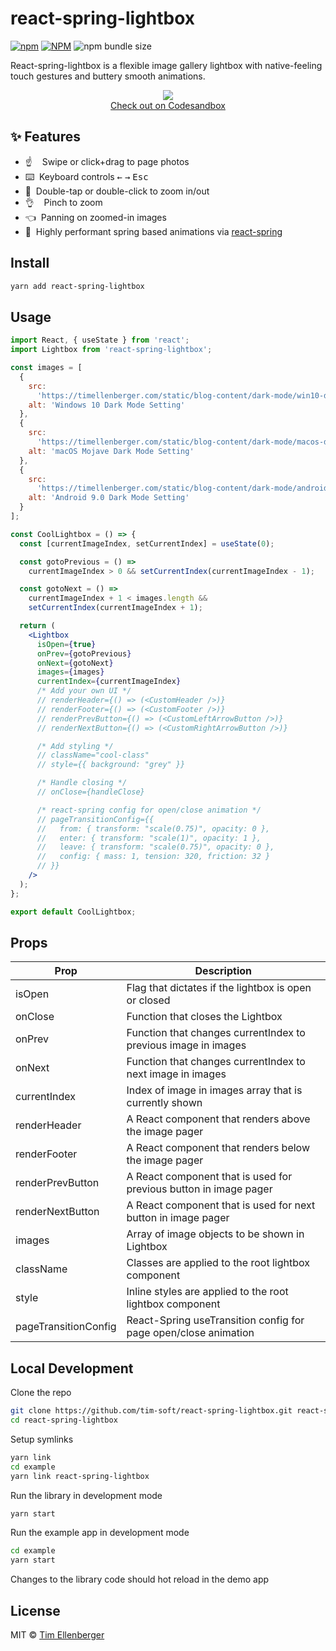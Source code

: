 # react-spring-lightbox

[![npm](https://img.shields.io/npm/v/react-spring-lightbox.svg?color=brightgreen&style=popout-square)](https://www.npmjs.com/package/react-spring-lightbox)
[![NPM](https://img.shields.io/npm/l/react-spring-lightbox.svg?color=brightgreen&style=popout-square)](https://github.com/tim-soft/react-spring-lightbox/blob/master/LICENSE)
![npm bundle size](https://img.shields.io/bundlephobia/minzip/react-spring-lightbox.svg?style=popout-square)

React-spring-lightbox is a flexible image gallery lightbox with native-feeling touch gestures and buttery smooth animations.

<p align="middle">
  <a href="https://codesandbox.io/s/react-spring-lightbox-custom-ui-iy0qq?fontsize=14&module=%2Fsrc%2FCoolLightbox%2Findex.js">
    <img src="https://thumbs.gfycat.com/CrispGeneralEquestrian-size_restricted.gif" />
  </a>
  <br />
  <a href="https://codesandbox.io/s/react-spring-lightbox-custom-ui-iy0qq?fontsize=14&module=%2Fsrc%2FCoolLightbox%2Findex.js">Check out on Codesandbox</a>
</p>

## ✨ Features

- :point_up: &nbsp;&nbsp;&nbsp;Swipe or click+drag to page photos
- :keyboard: &nbsp;Keyboard controls <kbd>&leftarrow;</kbd> <kbd>&rightarrow;</kbd> <kbd>Esc</kbd>
- :mag_right: &nbsp;Double-tap or double-click to zoom in/out
- :ok_hand: &nbsp;&nbsp;&nbsp;Pinch to zoom
- :point_left: &nbsp;Panning on zoomed-in images
- :checkered_flag: &nbsp;Highly performant spring based animations via [react-spring](https://github.com/react-spring/react-spring)

## Install

```bash
yarn add react-spring-lightbox
```

## Usage

```jsx
import React, { useState } from 'react';
import Lightbox from 'react-spring-lightbox';

const images = [
  {
    src:
      'https://timellenberger.com/static/blog-content/dark-mode/win10-dark-mode.jpg',
    alt: 'Windows 10 Dark Mode Setting'
  },
  {
    src:
      'https://timellenberger.com/static/blog-content/dark-mode/macos-dark-mode.png',
    alt: 'macOS Mojave Dark Mode Setting'
  },
  {
    src:
      'https://timellenberger.com/static/blog-content/dark-mode/android-9-dark-mode.jpg',
    alt: 'Android 9.0 Dark Mode Setting'
  }
];

const CoolLightbox = () => {
  const [currentImageIndex, setCurrentIndex] = useState(0);

  const gotoPrevious = () =>
    currentImageIndex > 0 && setCurrentIndex(currentImageIndex - 1);

  const gotoNext = () =>
    currentImageIndex + 1 < images.length &&
    setCurrentIndex(currentImageIndex + 1);

  return (
    <Lightbox
      isOpen={true}
      onPrev={gotoPrevious}
      onNext={gotoNext}
      images={images}
      currentIndex={currentImageIndex}
      /* Add your own UI */
      // renderHeader={() => (<CustomHeader />)}
      // renderFooter={() => (<CustomFooter />)}
      // renderPrevButton={() => (<CustomLeftArrowButton />)}
      // renderNextButton={() => (<CustomRightArrowButton />)}

      /* Add styling */
      // className="cool-class"
      // style={{ background: "grey" }}

      /* Handle closing */
      // onClose={handleClose}

      /* react-spring config for open/close animation */
      // pageTransitionConfig={{
      //   from: { transform: "scale(0.75)", opacity: 0 },
      //   enter: { transform: "scale(1)", opacity: 1 },
      //   leave: { transform: "scale(0.75)", opacity: 0 },
      //   config: { mass: 1, tension: 320, friction: 32 }
      // }}
    />
  );
};

export default CoolLightbox;
```

## Props

| Prop                 | Description                                                       |
| -------------------- | ----------------------------------------------------------------- |
| isOpen               | Flag that dictates if the lightbox is open or closed              |
| onClose              | Function that closes the Lightbox                                 |
| onPrev               | Function that changes currentIndex to previous image in images    |
| onNext               | Function that changes currentIndex to next image in images        |
| currentIndex         | Index of image in images array that is currently shown            |
| renderHeader         | A React component that renders above the image pager              |
| renderFooter         | A React component that renders below the image pager              |
| renderPrevButton     | A React component that is used for previous button in image pager |
| renderNextButton     | A React component that is used for next button in image pager     |
| images               | Array of image objects to be shown in Lightbox                    |
| className            | Classes are applied to the root lightbox component                |
| style                | Inline styles are applied to the root lightbox component          |
| pageTransitionConfig | React-Spring useTransition config for page open/close animation   |

## Local Development

Clone the repo

```bash
git clone https://github.com/tim-soft/react-spring-lightbox.git react-spring-lightbox
cd react-spring-lightbox
```

Setup symlinks

```bash
yarn link
cd example
yarn link react-spring-lightbox
```

Run the library in development mode

```bash
yarn start
```

Run the example app in development mode

```bash
cd example
yarn start
```

Changes to the library code should hot reload in the demo app

## License

MIT © [Tim Ellenberger](https://github.com/tim-soft)

